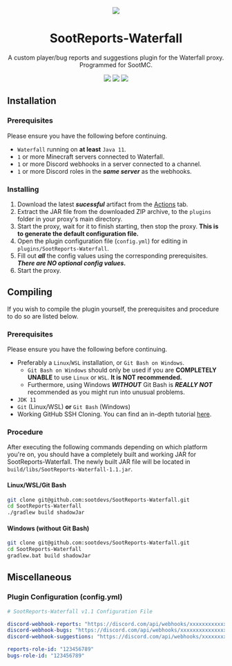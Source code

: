 <div align=center>
  <img src="https://cloud.sootmc.com/images/sootreportswebhook.png">
  
  # SootReports-Waterfall
  A custom player/bug reports and suggestions plugin for the Waterfall proxy. Programmed for SootMC.
  
  <img src="https://img.shields.io/badge/language-java-%23ED8B00">
  <img src="https://img.shields.io/badge/license-GPL--3.0-%23ED8B00">
  <img src="https://github.com/sootdevs/SootReports-Waterfall/workflows/SootReports-Waterfall/badge.svg">
</div>

## Installation
### Prerequisites
Please ensure you have the following before continuing.
- `Waterfall` running on **at least** `Java 11`.
- `1` or more Minecraft servers connected to Waterfall.
- `1` or more Discord webhooks in a server connected to a channel.
- `1` or more Discord roles in the ***same server*** as the webhooks.

### Installing
1. Download the latest ***sucessful*** artifact from the [Actions](https://github.com/sootdevs/SootReports-Waterfall/actions/workflows/sootreports-waterfall-build.yml) tab.
2. Extract the JAR file from the downloaded ZIP archive, to the `plugins` folder in your proxy's main directory.
3. Start the proxy, wait for it to finish starting, then stop the proxy. **This is to generate the default configuration file.**
4. Open the plugin configuration file (`config.yml`) for editing in `plugins/SootReports-Waterfall`.
5. Fill out ***all*** the config values using the corresponding prerequisites. ***There are NO optional config values.***
6. Start the proxy.

## Compiling
If you wish to compile the plugin yourself, the prerequisites and procedure to do so are listed below.

### Prerequisites
Please ensure you have the following before continuing.
- Preferably a `Linux`/`WSL` installation, or `Git Bash on Windows`.
  - `Git Bash on Windows` should only be used if you are **COMPLETELY UNABLE** to use `Linux` or `WSL`. **It is NOT recommended.**
  - Furthermore, using Windows ***WITHOUT*** Git Bash is ***REALLY NOT*** recommended as you might run into unusual problems.
- `JDK 11`
- `Git` (Linux/WSL) **or** `Git Bash` (Windows)
- Working GitHub SSH Cloning. You can find an in-depth tutorial [here](https://docs.github.com/en/github/authenticating-to-github/connecting-to-github-with-ssh).

### Procedure
After executing the following commands depending on which platform you're on, you should have a completely built and working JAR for SootReports-Waterfall. The newly built JAR file will be located in `build/libs/SootReports-Waterfall-1.1.jar`.

#### Linux/WSL/Git Bash
```bash
git clone git@github.com:sootdevs/SootReports-Waterfall.git
cd SootReports-Waterfall
./gradlew build shadowJar
```

#### Windows (without Git Bash)
```bash
git clone git@github.com:sootdevs/SootReports-Waterfall.git
cd SootReports-Waterfall
gradlew.bat build shadowJar
```

## Miscellaneous
### Plugin Configuration (config.yml)
```yaml
# SootReports-Waterfall v1.1 Configuration File

discord-webhook-reports: "https://discord.com/api/webhooks/xxxxxxxxxxxxxxx/xxxxxxxxxxxxxxx"
discord-webhook-bugs: "https://discord.com/api/webhooks/xxxxxxxxxxxxxxx/xxxxxxxxxxxxxxx"
discord-webhook-suggestions: "https://discord.com/api/webhooks/xxxxxxxxxxxxxxx/xxxxxxxxxxxxxxx"

reports-role-id: "123456789"
bugs-role-id: "123456789"
```
